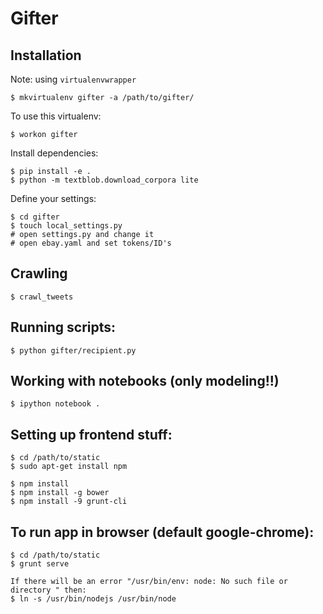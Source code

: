 # Gifter

## Installation

Note: using `virtualenvwrapper`

```
$ mkvirtualenv gifter -a /path/to/gifter/
```
To use this virtualenv:
```
$ workon gifter
```

Install dependencies:
```
$ pip install -e .
$ python -m textblob.download_corpora lite
```

Define your settings:

```
$ cd gifter
$ touch local_settings.py
# open settings.py and change it
# open ebay.yaml and set tokens/ID's
```

## Crawling
```
$ crawl_tweets
```

## Running scripts:
```
$ python gifter/recipient.py
```

## Working with notebooks (only modeling!!)
```
$ ipython notebook .
```

## Setting up frontend stuff:
```
$ cd /path/to/static
$ sudo apt-get install npm

$ npm install
$ npm install -g bower
$ npm install -9 grunt-cli

```

## To run app in browser (default google-chrome):
```
$ cd /path/to/static
$ grunt serve

If there will be an error "/usr/bin/env: node: No such file or directory " then:
$ ln -s /usr/bin/nodejs /usr/bin/node
```
